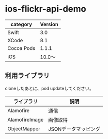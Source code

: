 # ios-flickr-api-demo

|category | Version| 
|---|---|
| Swift | 3.0 |
| XCode | 8.1 |
| Cocoa Pods | 1.1.1 |
| iOS | 10.0〜 |

## 利用ライブラリ
cloneしたあとに、pod updateしてください。

|ライブラリ | 説明 |
|---|---|
| Alamofire | 通信 |
| AlamofireImage | 画像取得 |
| ObjectMapper | JSONデータマッピング |

